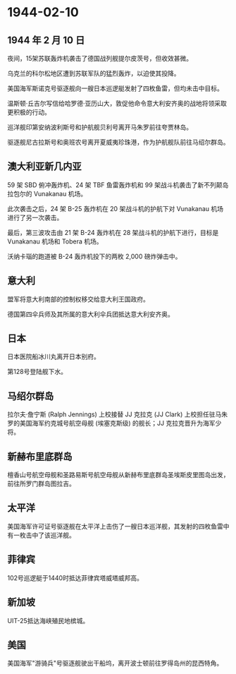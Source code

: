 # 1944-02-10

## 1944 年 2 月 10 日

夜间，15架苏联轰炸机袭击了德国战列舰提尔皮茨号，但收效甚微。

乌克兰的科尔松地区遭到苏联军队的猛烈轰炸，以迫使其投降。

美国海军斯诺克号驱逐舰向一艘日本巡逻艇发射了四枚鱼雷，但均未击中目标。

温斯顿·丘吉尔写信给哈罗德·亚历山大，敦促他命令意大利安齐奥的战地将领采取更积极的行动。

巡洋舰印第安纳波利斯号和护航舰贝利号离开马朱罗前往夸贾林岛。

驱逐舰尼古拉斯号和奥班农号离开夏威夷珍珠港，作为护航舰队前往马绍尔群岛。

## 澳大利亚新几内亚

59 架 SBD 俯冲轰炸机、24 架 TBF 鱼雷轰炸机和 99
架战斗机袭击了新不列颠岛拉包尔的 Vunakanau 机场。

此次袭击之后，24 架 B-25 轰炸机在 20 架战斗机的护航下对 Vunakanau
机场进行了另一次袭击。

最后，第三波攻击由 21 架 B-24 轰炸机在 28 架战斗机的护航下进行，目标是
Vunakanau 机场和 Tobera 机场。

沃纳卡瑙的跑道被 B-24 轰炸机投下的两枚 2,000 磅炸弹击中。

## 意大利

盟军将意大利南部的控制权移交给意大利王国政府。

德国第四伞兵师及其所属的意大利伞兵团抵达意大利安齐奥。

## 日本

日本医院船冰川丸离开日本别府。

第128号登陆舰下水。

## 马绍尔群岛

拉尔夫·詹宁斯 (Ralph Jennings) 上校接替 JJ 克拉克 (JJ Clark)
上校担任驻马朱罗的美国海军约克城号航空母舰 (埃塞克斯级) 的舰长；JJ
克拉克晋升为海军少将。

## 新赫布里底群岛

檀香山号航空母舰和圣路易斯号航空母舰从新赫布里底群岛圣埃斯皮里图岛出发，前往所罗门群岛图拉吉。

## 太平洋

美国海军许可证号驱逐舰在太平洋上击伤了一艘日本巡洋舰，其发射的四枚鱼雷中有一枚击中了该巡洋舰。

## 菲律宾

102号巡逻艇于1440时抵达菲律宾塔威塔威邦高。

## 新加坡

UIT-25抵达海峡殖民地槟城。

## 美国

美国海军"游骑兵"号驱逐舰驶出干船坞，离开波士顿前往罗得岛州的昆西特角。

